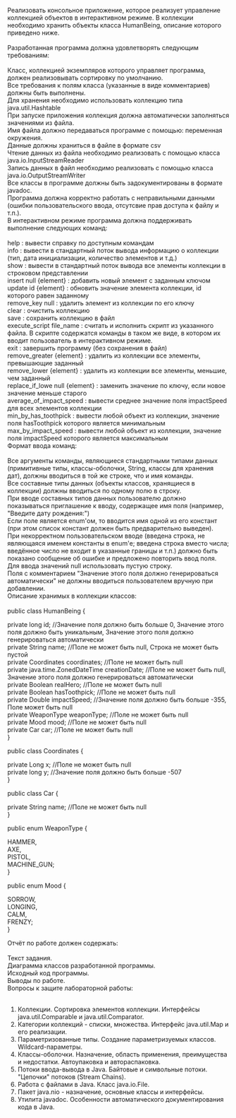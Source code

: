 Реализовать консольное приложение, которое реализует управление коллекцией объектов в интерактивном режиме. В коллекции необходимо хранить объекты класса HumanBeing, описание которого приведено ниже.<br/>
<br/>
Разработанная программа должна удовлетворять следующим требованиям:<br/>
<br/>
Класс, коллекцией экземпляров которого управляет программа, должен реализовывать сортировку по умолчанию.<br/>
Все требования к полям класса (указанные в виде комментариев) должны быть выполнены.<br/>
Для хранения необходимо использовать коллекцию типа java.util.Hashtable<br/>
При запуске приложения коллекция должна автоматически заполняться значениями из файла.<br/>
Имя файла должно передаваться программе с помощью: переменная окружения.<br/>
Данные должны храниться в файле в формате csv<br/>
Чтение данных из файла необходимо реализовать с помощью класса java.io.InputStreamReader<br/>
Запись данных в файл необходимо реализовать с помощью класса java.io.OutputStreamWriter<br/>
Все классы в программе должны быть задокументированы в формате javadoc.<br/>
Программа должна корректно работать с неправильными данными (ошибки пользовательского ввода, отсутсвие прав доступа к файлу и т.п.).<br/>
В интерактивном режиме программа должна поддерживать выполнение следующих команд:<br/>
<br/>
help : вывести справку по доступным командам<br/>
info : вывести в стандартный поток вывода информацию о коллекции (тип, дата инициализации, количество элементов и т.д.)<br/>
show : вывести в стандартный поток вывода все элементы коллекции в строковом представлении<br/>
insert null {element} : добавить новый элемент с заданным ключом<br/>
update id {element} : обновить значение элемента коллекции, id которого равен заданному<br/>
remove_key null : удалить элемент из коллекции по его ключу<br/>
clear : очистить коллекцию<br/>
save : сохранить коллекцию в файл<br/>
execute_script file_name : считать и исполнить скрипт из указанного файла. В скрипте содержатся команды в таком же виде, в котором их вводит пользователь в интерактивном режиме.<br/>
exit : завершить программу (без сохранения в файл)<br/>
remove_greater {element} : удалить из коллекции все элементы, превышающие заданный<br/>
remove_lower {element} : удалить из коллекции все элементы, меньшие, чем заданный<br/>
replace_if_lowe null {element} : заменить значение по ключу, если новое значение меньше старого<br/>
average_of_impact_speed : вывести среднее значение поля impactSpeed для всех элементов коллекции<br/>
min_by_has_toothpick : вывести любой объект из коллекции, значение поля hasToothpick которого является минимальным<br/>
max_by_impact_speed : вывести любой объект из коллекции, значение поля impactSpeed которого является максимальным<br/>
Формат ввода команд:<br/>
<br/>
Все аргументы команды, являющиеся стандартными типами данных (примитивные типы, классы-оболочки, String, классы для хранения дат), должны вводиться в той же строке, что и имя команды.<br/>
Все составные типы данных (объекты классов, хранящиеся в коллекции) должны вводиться по одному полю в строку.<br/>
При вводе составных типов данных пользователю должно показываться приглашение к вводу, содержащее имя поля (например, "Введите дату рождения:")<br/>
Если поле является enum'ом, то вводится имя одной из его констант (при этом список констант должен быть предварительно выведен).<br/>
При некорректном пользовательском вводе (введена строка, не являющаяся именем константы в enum'е; введена строка вместо числа; введённое число не входит в указанные границы и т.п.) должно быть показано сообщение об ошибке и предложено повторить ввод поля.<br/>
Для ввода значений null использовать пустую строку.<br/>
Поля с комментарием "Значение этого поля должно генерироваться автоматически" не должны вводиться пользователем вручную при добавлении.<br/>
Описание хранимых в коллекции классов:<br/>
<br/>
public class HumanBeing {<br/>
<tr>private long id; //Значение поля должно быть больше 0, Значение этого поля должно быть уникальным, Значение этого поля должно генерироваться автоматически<br/>
<tr>private String name; //Поле не может быть null, Строка не может быть пустой<br/>
<tr>private Coordinates coordinates; //Поле не может быть null<br/>
<tr>private java.time.ZonedDateTime creationDate; //Поле не может быть null, Значение этого поля должно генерироваться автоматически<br/>
<tr>private Boolean realHero; //Поле не может быть null<br/>
<tr>private Boolean hasToothpick; //Поле не может быть null<br/>
<tr>private Double impactSpeed; //Значение поля должно быть больше -355, Поле может быть null<br/>
<tr>private WeaponType weaponType; //Поле не может быть null<br/>
<tr>private Mood mood; //Поле не может быть null<br/>
<tr>private Car car; //Поле не может быть null<br/>
}<br/>
    
public class Coordinates {<br/>
<tr>private Long x; //Поле не может быть null<br/>
<tr>private long y; //Значение поля должно быть больше -507<br/>
}<br/>

public class Car {<br/>
<tr>private String name; //Поле не может быть null<br/>
}<br/>

public enum WeaponType {<br/>
<tr>HAMMER,<br/></tr>
<tr>AXE,<br/></tr>
<tr>PISTOL,<br/></tr>
<tr>MACHINE_GUN;<br/></tr>
}<br/>

public enum Mood {<br/>
<tr>SORROW,<br/>
<tr>LONGING,<br/>
<tr>CALM,<br/>
<tr>FRENZY;<br/>
}<br/>

Отчёт по работе должен содержать:<br/>
<br/>
Текст задания.<br/>
Диаграмма классов разработанной программы.<br/>
Исходный код программы.<br/>
Выводы по работе.<br/>
Вопросы к защите лабораторной работы:<br/>
<br/>
1. Коллекции. Сортировка элементов коллекции. Интерфейсы java.util.Comparable и java.util.Comparator.<br/>
2. Категории коллекций - списки, множества. Интерфейс java.util.Map и его реализации.<br/>
3. Параметризованные типы. Создание параметризуемых классов. Wildcard-параметры.<br/>
4. Классы-оболочки. Назначение, область применения, преимущества и недостатки. Автоупаковка и автораспаковка.<br/>
5. Потоки ввода-вывода в Java. Байтовые и символьные потоки. "Цепочки" потоков (Stream Chains).<br/>
6. Работа с файлами в Java. Класс java.io.File.<br/>
7. Пакет java.nio - назначение, основные классы и интерфейсы.<br/>
8. Утилита javadoc. Особенности автоматического документирования кода в Java.<br/>
